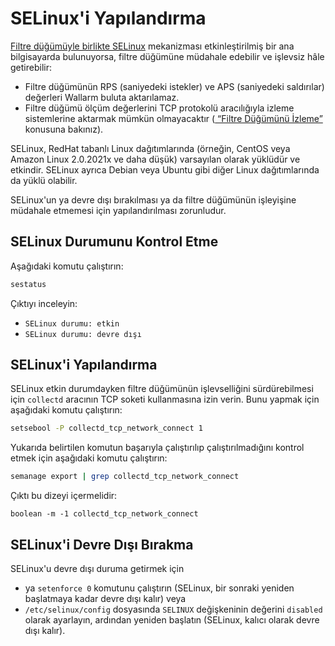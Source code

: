 [link-selinux]:     https://www.redhat.com/en/topics/linux/what-is-selinux
[doc-monitoring]:   monitoring/intro.md

# SELinux'i Yapılandırma

[Filtre düğümüyle birlikte SELinux][link-selinux] mekanizması etkinleştirilmiş bir ana bilgisayarda bulunuyorsa, filtre düğümüne müdahale edebilir ve işlevsiz hâle getirebilir:
* Filtre düğümünün RPS (saniyedeki istekler) ve APS (saniyedeki saldırılar) değerleri Wallarm buluta aktarılamaz.
* Filtre düğümü ölçüm değerlerini TCP protokolü aracılığıyla izleme sistemlerine aktarmak mümkün olmayacaktır ([ “Filtre Düğümünü İzleme”][doc-monitoring] konusuna bakınız).

SELinux, RedHat tabanlı Linux dağıtımlarında (örneğin, CentOS veya Amazon Linux 2.0.2021x ve daha düşük) varsayılan olarak yüklüdür ve etkindir. SELinux ayrıca Debian veya Ubuntu gibi diğer Linux dağıtımlarında da yüklü olabilir.  

SELinux'un ya devre dışı bırakılması ya da filtre düğümünün işleyişine müdahale etmemesi için yapılandırılması zorunludur.

## SELinux Durumunu Kontrol Etme

Aşağıdaki komutu çalıştırın:

``` bash
sestatus
```

Çıktıyı inceleyin:
* `SELinux durumu: etkin`
* `SELinux durumu: devre dışı`

## SELinux'i Yapılandırma

SELinux etkin durumdayken filtre düğümünün işlevselliğini sürdürebilmesi için `collectd` aracının TCP soketi kullanmasına izin verin. Bunu yapmak için aşağıdaki komutu çalıştırın:

``` bash
setsebool -P collectd_tcp_network_connect 1
```

Yukarıda belirtilen komutun başarıyla çalıştırılıp çalıştırılmadığını kontrol etmek için aşağıdaki komutu çalıştırın:

``` bash
semanage export | grep collectd_tcp_network_connect
```

Çıktı bu dizeyi içermelidir:
```
boolean -m -1 collectd_tcp_network_connect
```

## SELinux'i Devre Dışı Bırakma

SELinux'u devre dışı duruma getirmek için
*   ya  `setenforce 0` komutunu çalıştırın (SELinux, bir sonraki yeniden başlatmaya kadar devre dışı kalır) veya
*   `/etc/selinux/config` dosyasında `SELINUX` değişkeninin değerini `disabled` olarak ayarlayın, ardından yeniden başlatın (SELinux, kalıcı olarak devre dışı kalır).
